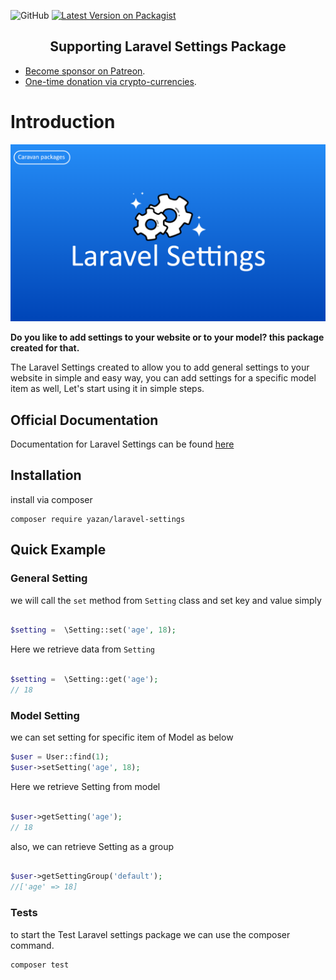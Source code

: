 ![GitHub](https://img.shields.io/github/license/yazan-alnugnugh/laravel-settings?color=blue)
[![Latest Version on Packagist](https://img.shields.io/packagist/v/yazan/laravel-settings.svg?style=flat-square)](https://packagist.org/packages/spatie/laravel-settings)
<!-- ![GitHub Workflow Status](https://img.shields.io/github/workflow/status/yazan-alnugnugh/laravel-settings/Laravel)
[![Laravel](https://github.com/yazan-alnugnugh/laravel-settings/actions/workflows/laravel.yml/badge.svg)](https://github.com/yazan-alnugnugh/laravel-settings/actions/workflows/laravel.yml) -->

<h2 align="center">Supporting Laravel Settings Package</h2>

- [Become sponsor on Patreon](https://www.patreon.com/yazan_alnughnugh).
- [One-time donation via crypto-currencies](https://github.com/yazan-alnugnugh/laravel-datatable/blob/master/_docs/Donations/crypto/index.md).


# Introduction

<p align="center">
    <img src="art/Laravel-setting.png" alt="laravel-vue-datatable intro image">
</p>

**Do you like to add settings to your website or to your model? this package created for that.**

The Laravel Settings created to allow you to add general settings to your website in simple and easy way,
 you can add settings for a specific model item as well,
  Let's start using it in simple steps.


## Official Documentation

 Documentation for Laravel Settings can be found  [here](https://packages.tourismcaravan.com/docs/1/laravel-settings)
 
 
## Installation

install via composer 

```push
composer require yazan/laravel-settings
```

## Quick Example



### General Setting

we will call the ```set``` method from ```Setting``` class and set key and value simply
```php

$setting =  \Setting::set('age', 18);

```

Here we retrieve data from ```Setting```

```php

$setting =  \Setting::get('age');
// 18

```

### Model Setting

we can set setting for specific item of Model  as below

```php
$user = User::find(1);
$user->setSetting('age', 18);
```

Here we retrieve Setting from model 

```php

$user->getSetting('age');
// 18
```

also, we can retrieve Setting as a group 
```php

$user->getSettingGroup('default');
//['age' => 18]
```

### Tests

to start the Test Laravel settings package we can use the composer command.

```push
composer test
```


